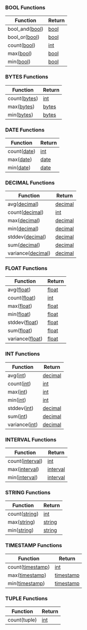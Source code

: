 ### BOOL Functions

Function | Return
--- | ---
bool_and([bool](bool.html)) | [bool](bool.html)
bool_or([bool](bool.html)) | [bool](bool.html)
count([bool](bool.html)) | [int](int.html)
max([bool](bool.html)) | [bool](bool.html)
min([bool](bool.html)) | [bool](bool.html)

### BYTES Functions

Function | Return
--- | ---
count([bytes](bytes.html)) | [int](int.html)
max([bytes](bytes.html)) | [bytes](bytes.html)
min([bytes](bytes.html)) | [bytes](bytes.html)

### DATE Functions

Function | Return
--- | ---
count([date](date.html)) | [int](int.html)
max([date](date.html)) | [date](date.html)
min([date](date.html)) | [date](date.html)

### DECIMAL Functions

Function | Return
--- | ---
avg([decimal](decimal.html)) | [decimal](decimal.html)
count([decimal](decimal.html)) | [int](int.html)
max([decimal](decimal.html)) | [decimal](decimal.html)
min([decimal](decimal.html)) | [decimal](decimal.html)
stddev([decimal](decimal.html)) | [decimal](decimal.html)
sum([decimal](decimal.html)) | [decimal](decimal.html)
variance([decimal](decimal.html)) | [decimal](decimal.html)

### FLOAT Functions

Function | Return
--- | ---
avg([float](float.html)) | [float](float.html)
count([float](float.html)) | [int](int.html)
max([float](float.html)) | [float](float.html)
min([float](float.html)) | [float](float.html)
stddev([float](float.html)) | [float](float.html)
sum([float](float.html)) | [float](float.html)
variance([float](float.html)) | [float](float.html)

### INT Functions

Function | Return
--- | ---
avg([int](int.html)) | [decimal](decimal.html)
count([int](int.html)) | [int](int.html)
max([int](int.html)) | [int](int.html)
min([int](int.html)) | [int](int.html)
stddev([int](int.html)) | [decimal](decimal.html)
sum([int](int.html)) | [decimal](decimal.html)
variance([int](int.html)) | [decimal](decimal.html)

### INTERVAL Functions

Function | Return
--- | ---
count([interval](interval.html)) | [int](int.html)
max([interval](interval.html)) | [interval](interval.html)
min([interval](interval.html)) | [interval](interval.html)

### STRING Functions

Function | Return
--- | ---
count([string](string.html)) | [int](int.html)
max([string](string.html)) | [string](string.html)
min([string](string.html)) | [string](string.html)

### TIMESTAMP Functions

Function | Return
--- | ---
count([timestamp](timestamp.html)) | [int](int.html)
max([timestamp](timestamp.html)) | [timestamp](timestamp.html)
min([timestamp](timestamp.html)) | [timestamp](timestamp.html)

### TUPLE Functions

Function | Return
--- | ---
count(tuple) | [int](int.html)


